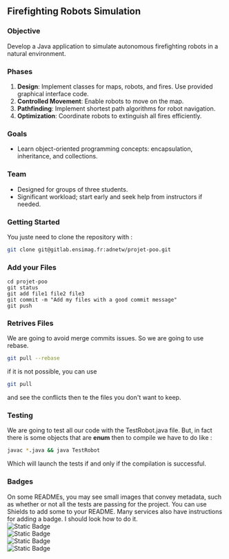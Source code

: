 ## Firefighting Robots Simulation

### Objective
Develop a Java application to simulate autonomous firefighting robots in a natural environment.


### Phases
1. **Design**: Implement classes for maps, robots, and fires. Use provided graphical interface code.
2. **Controlled Movement**: Enable robots to move on the map.
3. **Pathfinding**: Implement shortest path algorithms for robot navigation.
4. **Optimization**: Coordinate robots to extinguish all fires efficiently.

### Goals
- Learn object-oriented programming concepts: encapsulation, inheritance, and collections.

### Team
- Designed for groups of three students.
- Significant workload; start early and seek help from instructors if needed.


### Getting Started

You juste need to clone the repository with : 
```bash
git clone git@gitlab.ensimag.fr:adnetw/projet-poo.git
```

### Add your Files

```
cd projet-poo
git status 
git add file1 file2 file3 
git commit -m "Add my files with a good commit message"
git push
```
### Retrives Files
We are going to avoid merge commits issues. So we are going to use rebase.
```bash
git pull --rebase
```
if it is not possible, you can use 
```bash
git pull
```
and see the conflicts then te the files you don't want to keep.

### Testing
We are going to test all our code with the TestRobot.java file. But, in fact there is some objects that are **enum** then to compile we have to do like : 
```bash
javac *.java && java TestRobot
```
Which will launch the tests if and only if the compilation is successful.

### Badges
On some READMEs, you may see small images that convey metadata, such as whether or not all the tests are passing for the project. You can use Shields to add some to your README. Many services also have instructions for adding a badge. I should look how to do it.\
![Static Badge](https://img.shields.io/badge/test1-PASSED-green)\
![Static Badge](https://img.shields.io/badge/test2-FAILED-red)\
![Static Badge](https://img.shields.io/badge/test3-FAILED-red)\
![Static Badge](https://img.shields.io/badge/test4-PASSED-green)
